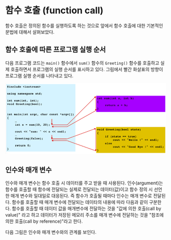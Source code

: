 # 함수 호출 (function call)

함수 호출은 정의된 함수를 실행하도록 하는 것으로 앞에서 함수 호출에 대한 기본적인 문법에 대해서 살펴보았다. 

## 함수 호출에 따른 프로그램 실행 순서

다음 프로그램 코드는 ```main()``` 함수에서 ```sum()``` 함수의 ```Greeting()``` 함수를 호출하고 실제 호출하면서 프로그램의 실행 순서를 
표시하고 있다. 그림에서 빨간 화살표의 방향이 프로그램 실행 순서를 나타내고 있다. 

![image](./functionCall.png)

## 인수와 매개 변수 

인수와 매개 변수는 함수 호출 시 데이터를 주고 받을 때 사용된다. 인수(argument)는 함수를 호출할 때 함수에 전달되는 실제로 
전달되는 데이터(값)이고 함수 정의 시 선언한 매개 변수와 일대일로 대응된다. 즉 함수가 호출될 때마다 인수는 매개 변수로 전달된다. 
함수를 호출할 때 매개 변수에 전달되는 데이타의 내용에 따라 다음과 같이 구분한다. 
함수를 호출할 때 데이터 값을 매개변수에 전달하는 것을 "값에 의한 호출(call by value)" 라고 하고 데이터가 저장된 메모리 주소를 
매개 변수에 전달하는 것을 "참조에 의한 호출(call by reference)"라고 한다.

다음 그림은 인수와 매개 변수와의 관계를 보인다. 

